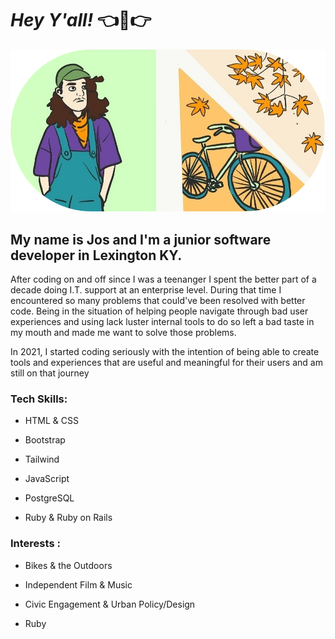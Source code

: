 
# ***Hey Y'all!***  👈🤠👉 

![cartoon of Jos O'shea and a fall scene with a bike](https://github.com/whatnotery/whatnotery/blob/main/image.png)

## My name is Jos and I'm a junior software developer in Lexington KY.

After coding on and off since I was a teenanger I spent the better part of a decade doing I.T. support at an enterprise level. During that time I encountered so many problems that could've been resolved with better code. Being in the situation of helping people navigate through bad user experiences and using lack luster internal tools to do so left a bad taste in my mouth and made me want to solve those problems.

In 2021, I started coding seriously with the intention of being able to create tools and experiences that are useful and meaningful for their users and am still on that journey

### Tech Skills:

- HTML & CSS

- Bootstrap 

- Tailwind

- JavaScript

- PostgreSQL

- Ruby & Ruby on Rails


### Interests :
- Bikes & the Outdoors

- Independent Film & Music

- Civic Engagement & Urban Policy/Design

- Ruby
